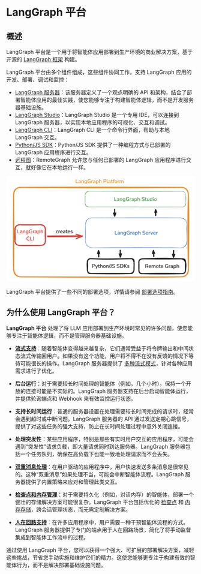 # LangGraph 平台

## 概述

LangGraph 平台是一个用于将智能体应用部署到生产环境的商业解决方案，基于开源的 [LangGraph 框架](./high_level.md) 构建。

LangGraph 平台由多个组件组成，这些组件协同工作，支持 LangGraph 应用的开发、部署、调试和监控：

- [LangGraph 服务器](./langgraph_server.md)：该服务器定义了一个观点明确的 API 和架构，结合了部署智能体应用的最佳实践，使您能够专注于构建智能体逻辑，而不是开发服务器基础设施。
- [LangGraph Studio](./langgraph_studio.md)：LangGraph Studio 是一个专用 IDE，可以连接到 LangGraph 服务器，以实现本地应用程序的可视化、交互和调试。
- [LangGraph CLI](./langgraph_cli.md)：LangGraph CLI 是一个命令行界面，帮助与本地 LangGraph 交互。
- [Python/JS SDK](./sdk.md)：Python/JS SDK 提供了一种编程方式与已部署的 LangGraph 应用程序进行交互。
- [远程图](../how-tos/use-remote-graph.md)：RemoteGraph 允许您与任何已部署的 LangGraph 应用程序进行交互，就好像它在本地运行一样。

![](img/lg_platform.png)

LangGraph 平台提供了一些不同的部署选项，详情请参阅 [部署选项指南](./deployment_options.md)。

## 为什么使用 LangGraph 平台？

**LangGraph 平台** 处理了将 LLM 应用部署到生产环境时常见的许多问题，使您能够专注于智能体逻辑，而不是管理服务器基础设施。

- **[流式支持](streaming.md)**：随着智能体变得越来越复杂，它们通常受益于将令牌输出和中间状态流式传输回用户。如果没有这个功能，用户将不得不在没有反馈的情况下等待可能很长的操作。LangGraph 服务器提供了 [多种流式模式](streaming.md)，针对各种应用需求进行了优化。

- **后台运行**：对于需要较长时间处理的智能体（例如，几个小时），保持一个开放的连接可能是不实际的。LangGraph 服务器支持在后台启动智能体运行，并提供轮询端点和 Webhook 来有效监控运行状态。

- **支持长时间运行**：普通的服务器设置在处理需要较长时间完成的请求时，经常会遇到超时或中断问题。LangGraph 服务器的 API 通过发送定期心跳信号，提供了对这些任务的强大支持，防止在长时间处理过程中意外关闭连接。

- **处理突发性**：某些应用程序，特别是那些有实时用户交互的应用程序，可能会遇到“突发性”请求负载，即大量请求同时到达服务器。LangGraph 服务器包括一个任务队列，确保在高负载下也能一致地处理请求而不会丢失。

- **[双重消息处理](double_texting.md)**：在用户驱动的应用程序中，用户快速发送多条消息是很常见的。这种“双重消息”如果处理不当，可能会中断智能体流程。LangGraph 服务器提供了内置策略来应对和管理此类交互。

- **[检查点和内存管理](persistence.md#checkpoints)**：对于需要持久化（例如，对话内存）的智能体，部署一个健壮的存储解决方案可能很复杂。LangGraph 平台包括优化的 [检查点](persistence.md#checkpoints) 和 [内存存储](persistence.md#memory-store)，跨会话管理状态，而无需定制解决方案。

- **[人在回路支持](human_in_the_loop.md)**：在许多应用程序中，用户需要一种干预智能体流程的方式。LangGraph 服务器提供了专门的端点用于人在回路场景，简化了将手动监督集成到智能体工作流中的过程。

通过使用 LangGraph 平台，您可以获得一个强大、可扩展的部署解决方案，减轻这些挑战，节省您手动实施和维护它们的精力。这使您能够更专注于构建有效的智能体行为，而不是解决部署基础设施问题。